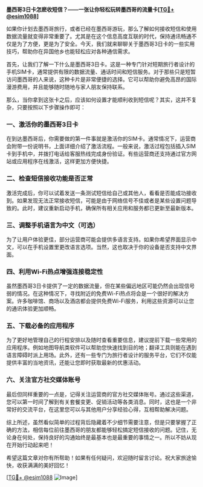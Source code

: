 **墨西哥3日卡怎麽收短信？——一张让你轻松玩转墨西哥的流量卡[[TG💪+ @esim1088](https://t.me/s/esim1088)]**

如果你计划去墨西哥旅行，或者已经在墨西哥游玩，那么了解如何接收短信和使用数据流量就变得非常重要了。尤其是在这个信息高度互联的时代，保持通讯畅通不仅是为了方便，更是为了安全。今天，我们就来聊聊关于墨西哥3日卡的一些实用技巧，帮助你在异国他乡也能轻松应对各种通信需求。

首先，让我们了解一下什么是墨西哥3日卡。这是一种专门针对短期旅行者设计的手机SIM卡，通常提供有限的数据流量、通话时间和短信服务。对于那些只是短暂访问墨西哥的人来说，这种卡片是非常便捷的选择。它可以帮助你避免高昂的国际漫游费用，并且能够随时随地与家人朋友保持联系。

那么，当你拿到这张卡之后，应该如何设置才能顺利收到短信呢？其实，这并不复杂，只要按照以下步骤操作即可：

### 一、激活你的墨西哥3日卡

在到达墨西哥后，你需要做的第一件事就是激活你的SIM卡。通常情况下，运营商会附带一份说明书，上面详细介绍了激活流程。一般来说，激活过程包括插入SIM卡到手机中，并拨打电话给客服热线完成身份验证。有些运营商还支持通过官方网站或应用程序在线激活，这样更加方便快捷。

### 二、检查短信接收功能是否正常

激活完成后，你可以试着发送一条测试短信给自己或其他人，看看是否能成功接收到。如果发现无法正常接收短信，可能是由于网络信号不佳或者是某些设置问题导致的。此时，建议重新启动手机，确保所有相关应用和服务都已更新至最新版本。

### 三、调整手机语言为中文（可选）

为了让用户体验更佳，部分运营商可能会提供多语言支持。如果你希望界面显示中文，可以在手机设置里更改语言选项。当然，这也取决于你的设备是否支持中文界面。

### 四、利用Wi-Fi热点增强连接稳定性

虽然墨西哥3日卡提供了一定的数据流量，但在某些偏远地区可能仍然会出现信号弱的情况。在这种情况下，寻找附近的免费Wi-Fi热点将会是一个很好的解决方案。许多咖啡馆、商场以及酒店都会提供免费Wi-Fi服务，利用这些资源可以让您的通讯体验更加顺畅。

### 五、下载必备的应用程序

为了更好地管理自己的行程安排以及随时查看重要信息，建议提前下载一些常用的应用程序。例如地图导航类软件可以帮助您快速找到目的地；翻译工具则能在遇到语言障碍时派上用场。此外，还有一些专门为旅行者设计的服务平台，它们不仅能提供丰富的当地资讯，还能让您即时获取最新的优惠活动。

### 六、关注官方社交媒体账号

最后但同样重要的一点是，记得关注运营商的官方社交媒体账号。通过这些渠道，您可以第一时间了解到有关套餐变更、促销活动等各类消息。同时，这也是一个非常好的交流平台，在这里您可以与其他用户分享经验心得，互相帮助解决问题。

综上所述，虽然看似简单的过程背后隐藏着不少细节需要注意，但是只要掌握了正确的方法，相信每位前往墨西哥的朋友都能够轻松搞定短信接收的问题。记住，无论身在何处，保持良好的沟通始终是最基本也是最重要的事情之一。所以不妨从现在开始行动起来吧！

希望这篇文章对你有所帮助！如果有任何疑问，欢迎随时留言讨论。祝大家旅途愉快，收获满满的美好回忆！

[[TG💪+ @esim1088](https://t.me/s/esim1088) ![Image](https://i.postimg.cc/4NQfJmqS/Snipaste-2025-05-13-00-14-12.png)]